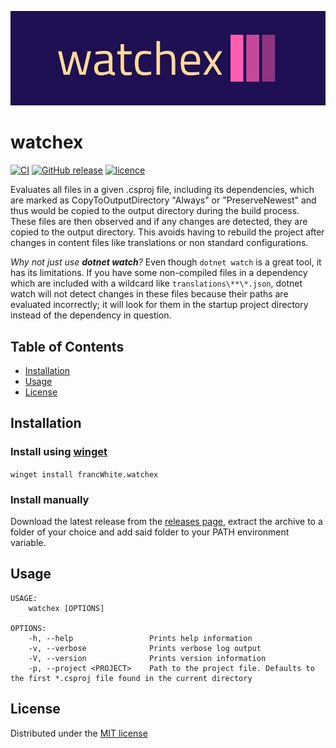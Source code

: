 ![logo](doc/img/logo-banner.png)

# watchex

[![CI](https://github.com/francWhite/watchex/actions/workflows/ci.yml/badge.svg?branch=main)](https://github.com/francWhite/watchex/actions/workflows/ci.yml)
[![GitHub release](https://img.shields.io/github/v/release/francWhite/watchex)](https://github.com/francWhite/watchex/releases)
[![licence](https://img.shields.io/github/license/francWhite/watchex)](https://github.com/francWhite/watchex/blob/main/LICENSE)

Evaluates all files in a given .csproj file, including its dependencies, which are marked as CopyToOutputDirectory "Always" or "PreserveNewest" and thus would be copied to the output directory during the build process.
These files are then observed and if any changes are detected, they are copied to the output directory. This avoids having to rebuild the project after changes in content files like translations or non standard configurations.

*Why not just use __dotnet watch__?* Even though `dotnet watch` is a great tool, it has its limitations. If you have some non-compiled files in a dependency which are included with a wildcard like `translations\**\*.json`, dotnet watch will not detect changes in these files because their paths are evaluated incorrectly; it will look for them in the startup project directory instead of the dependency in question.

## Table of Contents

- [Installation](#installation)
- [Usage](#usage)
- [License](#license)

## Installation

### Install using [winget](https://learn.microsoft.com/en-us/windows/package-manager/winget/)

`winget install francWhite.watchex`

### Install manually

Download the latest release from the [releases page](https://github.com/francWhite/watchex/releases), extract the archive to a folder of your choice and add said folder to your PATH environment variable.

## Usage

```
USAGE:
    watchex [OPTIONS]

OPTIONS:
    -h, --help                 Prints help information
    -v, --verbose              Prints verbose log output
    -V, --version              Prints version information
    -p, --project <PROJECT>    Path to the project file. Defaults to the first *.csproj file found in the current directory
```

## License

Distributed under the [MIT license](https://github.com/francWhite/watchex/blob/main/LICENSE)
